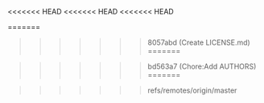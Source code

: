 <<<<<<< HEAD
<<<<<<< HEAD
<<<<<<< HEAD

=======

>>>>>>> 8057abd (Create LICENSE.md)
=======

>>>>>>> bd563a7 (Chore:Add AUTHORS)
=======

>>>>>>> refs/remotes/origin/master
